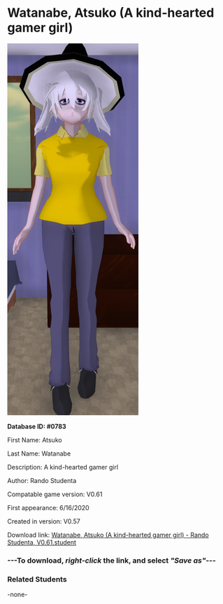 # Watanabe, Atsuko (A kind-hearted gamer girl)

<img src="../../Files/Images/Watanabe, Atsuko (A kind-hearted gamer girl).png" title="Watanabe, Atsuko (A kind-hearted gamer girl) - Rando Studenta, V0.61">

**Database ID: #0783**

First Name: Atsuko

Last Name: Watanabe

Description: A kind-hearted gamer girl

Author: Rando Studenta

Compatable game version: V0.61

First appearance: 6/16/2020

Created in version: V0.57

Download link: <a href="https://raw.githubusercontent.com/Arbiter1223/Daigaku-Gurashi-Custom-Students/master/Files/Student%20Files/Watanabe%2C%20Atsuko%20(A%20kind-hearted%20gamer%20girl)%20-%20Rando%20Studenta%2C%20V0.61.student">Watanabe, Atsuko (A kind-hearted gamer girl) - Rando Studenta, V0.61.student</a>

### ---**To download, _right-click_ the link, and select _"Save as"_**---

### Related Students

-none-
